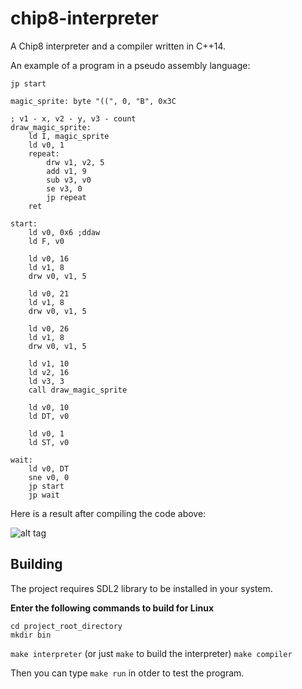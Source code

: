 # chip8-interpreter

A Chip8 interpreter and a compiler written in C++14.

An example of a program in a pseudo assembly language:
```
jp start

magic_sprite: byte "((", 0, "B", 0x3C

; v1 - x, v2 - y, v3 - count
draw_magic_sprite:
    ld I, magic_sprite
    ld v0, 1
    repeat:
        drw v1, v2, 5
        add v1, 9
        sub v3, v0
        se v3, 0
        jp repeat
    ret

start:
    ld v0, 0x6 ;ddaw
    ld F, v0   

    ld v0, 16
    ld v1, 8
    drw v0, v1, 5          

    ld v0, 21
    ld v1, 8
    drw v0, v1, 5

    ld v0, 26
    ld v1, 8
    drw v0, v1, 5

    ld v1, 10
    ld v2, 16
    ld v3, 3
    call draw_magic_sprite

    ld v0, 10
    ld DT, v0

    ld v0, 1
    ld ST, v0

wait:
    ld v0, DT
    sne v0, 0
    jp start
    jp wait

```

Here is a result after compiling the code above:

![alt tag](https://github.com/jangolare/chip8-interpreter/blob/master/res/example.png)


## Building

The project requires SDL2 library to be installed in your system.

**Enter the following commands to build for Linux**
```
cd project_root_directory
mkdir bin
```
`make interpreter` (or just `make` to build the interpreter)
`make compiler`

Then you can type `make run` in otder to test the program.



